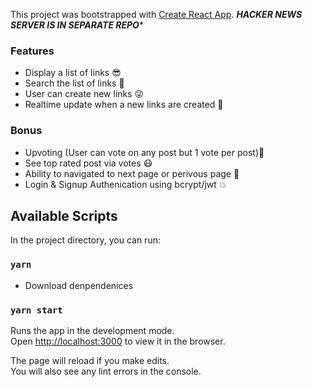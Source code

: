 This project was bootstrapped with [Create React App](https://github.com/facebook/create-react-app).
***HACKER NEWS SERVER IS IN SEPARATE REPO****

### Features
- Display a list of links 😎
- Search the list of links 🥳
- User can create new links 😜
- Realtime update when a new links are created 😤

### Bonus
- Upvoting (User can vote on any post but 1 vote per post)🤯
- See top rated post via votes  😷
- Ability to navigated to next page or perivous page 🥳
- Login & Signup Authenication using bcrypt/jwt 💥

## Available Scripts

In the project directory, you can run:
### `yarn`
 - Download denpendenices 
 
### `yarn start`

Runs the app in the development mode.<br />
Open [http://localhost:3000](http://localhost:3000) to view it in the browser.

The page will reload if you make edits.<br />
You will also see any lint errors in the console.
